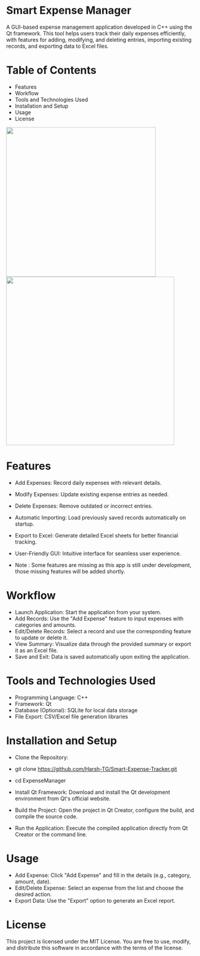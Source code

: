 # Smart Expense Manager
A GUI-based expense management application developed in C++ using the Qt framework. This tool helps users track their daily expenses efficiently, with features for adding, modifying, and deleting entries, importing existing records, and exporting data to Excel files.

# Table of Contents
- Features
- Workflow
- Tools and Technologies Used
- Installation and Setup
- Usage
- License

<img src="https://user-images.githubusercontent.com/56465574/207687434-c8967184-8824-4f53-9269-d5b857fcc845.png" width="400" />   <img src="https://user-images.githubusercontent.com/56465574/207687450-23f80db4-a682-4b2f-b3de-8afd6dfc4a5e.png" width="450" />

# Features
- Add Expenses: Record daily expenses with relevant details.
- Modify Expenses: Update existing expense entries as needed.
- Delete Expenses: Remove outdated or incorrect entries.
- Automatic Importing: Load previously saved records automatically on startup.
- Export to Excel: Generate detailed Excel sheets for better financial tracking.
- User-Friendly GUI: Intuitive interface for seamless user experience.

- Note : Some features are missing as this app is still under development, those missing features will be added shortly.

# Workflow
- Launch Application: Start the application from your system.
- Add Records: Use the "Add Expense" feature to input expenses with categories and amounts.
- Edit/Delete Records: Select a record and use the corresponding feature to update or delete it.
- View Summary: Visualize data through the provided summary or export it as an Excel file.
- Save and Exit: Data is saved automatically upon exiting the application.


# Tools and Technologies Used
- Programming Language: C++
- Framework: Qt
- Database (Optional): SQLite for local data storage
- File Export: CSV/Excel file generation libraries

# Installation and Setup
- Clone the Repository:

- git clone https://github.com/Harsh-TG/Smart-Expense-Tracker.git
- cd ExpenseManager
- Install Qt Framework: Download and install the Qt development environment from Qt's official website.
- Build the Project: Open the project in Qt Creator, configure the build, and compile the source code.
- Run the Application: Execute the compiled application directly from Qt Creator or the command line.

# Usage
- Add Expense: Click "Add Expense" and fill in the details (e.g., category, amount, date).
- Edit/Delete Expense: Select an expense from the list and choose the desired action.
- Export Data: Use the "Export" option to generate an Excel report.

# License
This project is licensed under the MIT License.
You are free to use, modify, and distribute this software in accordance with the terms of the license.
